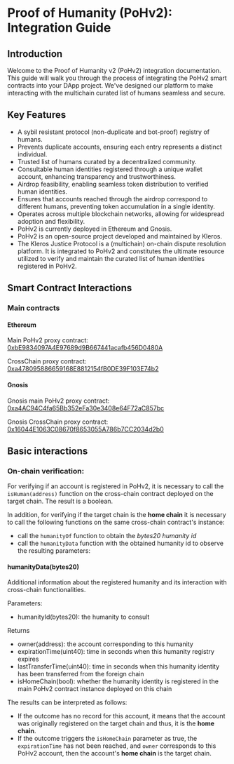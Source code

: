 # **Proof of Humanity (PoHv2): Integration Guide**

## Introduction

Welcome to the Proof of Humanity v2 (PoHv2) integration documentation. This guide will walk you through the process of integrating the PoHv2 smart contracts into your DApp project. We've designed our platform to make interacting with the multichain curated list of humans seamless and secure.

## Key Features

- A sybil resistant protocol (non-duplicate and bot-proof) registry of humans.
- Prevents duplicate accounts, ensuring each entry represents a distinct individual.
- Trusted list of humans curated by a decentralized community.
- Consultable human identities registered through a unique wallet account, enhancing transparency and trustworthiness.
- Airdrop feasibility, enabling seamless token distribution to verified human identities.
- Ensures that accounts reached through the airdrop correspond to different humans, preventing token accumulation in a single identity.
- Operates across multiple blockchain networks, allowing for widespread adoption and flexibility.
- PoHv2 is currently deployed in Ethereum and Gnosis.
- PoHv2 is an open-source project developed and maintained by Kleros.
- The Kleros Justice Protocol is a (multichain) on-chain dispute resolution platform. It is integrated to PoHv2 and constitutes the ultimate resource utilized to verify and maintain the curated list of human identities registered in PoHv2.

## Smart Contract Interactions

### Main contracts

#### Ethereum

Main PoHv2 proxy contract: [0xbE9834097A4E97689d9B667441acafb456D0480A](https://etherscan.io/address/0xbE9834097A4E97689d9B667441acafb456D0480A)

CrossChain proxy contract: [0xa478095886659168E8812154fB0DE39F103E74b2](https://etherscan.io/address/0xa478095886659168E8812154fB0DE39F103E74b2)

#### Gnosis

Gnosis main PoHv2 proxy contract: [0xa4AC94C4fa65Bb352eFa30e3408e64F72aC857bc](https://gnosisscan.io/address/0xa4AC94C4fa65Bb352eFa30e3408e64F72aC857bc)

Gnosis CrossChain proxy contract: [0x16044E1063C08670f8653055A786b7CC2034d2b0](https://gnosisscan.io/address/0x16044E1063C08670f8653055A786b7CC2034d2b0)

## Basic interactions

### On-chain verification:

For verifying if an account is registered in PoHv2, it is necessary to call the `isHuman(address)` function on the cross-chain contract deployed on the target chain. The result is a boolean.

In addition, for verifying if the target chain is the **home chain** it is necessary to call the following functions on the same cross-chain contract's instance:

- call the `humanityOf` function to obtain the _bytes20 humanity id_
- call the `humanityData` function with the obtained humanity id to observe the resulting parameters:

#### humanityData(bytes20)

Additional information about the registered humanity and its interaction with cross-chain functionalities.

Parameters:

- humanityId(bytes20): the humanity to consult

Returns

- owner(address): the account corresponding to this humanity
- expirationTime(uint40): time in seconds when this humanity registry expires
- lastTransferTime(uint40): time in seconds when this humanity identity has been transferred from the foreign chain
- isHomeChain(bool): whether the humanity identity is registered in the main PoHv2 contract instance deployed on this chain

The results can be interpreted as follows:

- If the outcome has no record for this account, it means that the account was originally registered on the target chain and thus, it is the **home chain**.
- If the outcome triggers the `isHomeChain` parameter as true, the `expirationTime` has not been reached, and `owner` corresponds to this PoHv2 account, then the account's **home chain** is the target chain.
